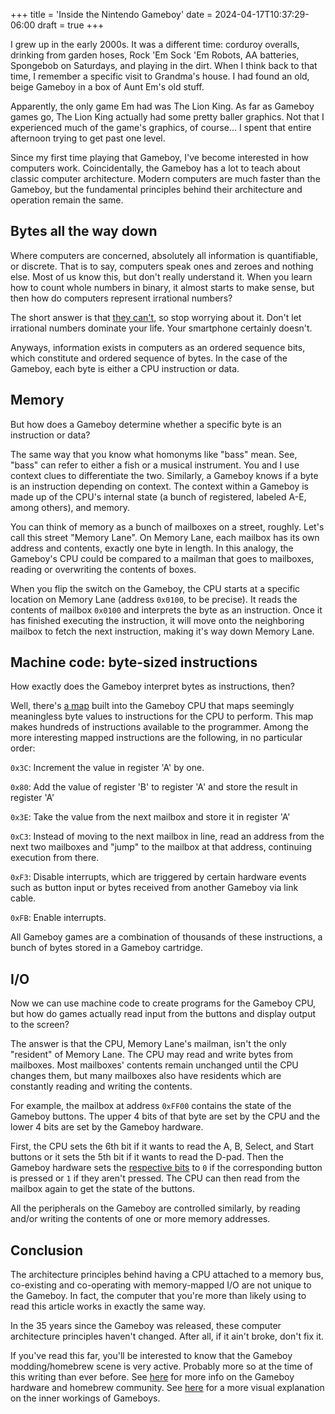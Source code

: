 +++
title = 'Inside the Nintendo Gameboy'
date = 2024-04-17T10:37:29-06:00
draft = true
+++

I grew up in the early 2000s. It was a different time: corduroy overalls,
drinking from garden hoses, Rock 'Em Sock 'Em Robots, AA batteries, Spongebob on
Saturdays, and playing in the dirt. When I think back to that time, I remember a
specific visit to Grandma's house. I had found an old, beige Gameboy in a box of
Aunt Em's old stuff.

Apparently, the only game Em had was The Lion King. As far as Gameboy games go,
The Lion King actually had some pretty baller graphics. Not that I experienced
much of the game's graphics, of course... I spent that entire afternoon trying
to get past one level.

Since my first time playing that Gameboy, I've become interested in how
computers work. Coincidentally, the Gameboy has a lot to teach about classic
computer architecture. Modern computers are much faster than the Gameboy, but
the fundamental principles behind their architecture and operation remain the
same.

## Bytes all the way down

Where computers are concerned, absolutely all information is quantifiable, or
discrete. That is to say, computers speak ones and zeroes and nothing else. Most
of us know this, but don't really understand it. When you learn how to count
whole numbers in binary, it almost starts to make sense, but then how do
computers represent irrational numbers?

The short answer is that [they
can't](https://stackoverflow.com/questions/588004/is-floating-point-math-broken),
so stop worrying about it. Don't let irrational numbers dominate your life. Your
smartphone certainly doesn't.

Anyways, information exists in computers as an ordered sequence bits, which
constitute and ordered sequence of bytes. In the case of the Gameboy, each byte
is either a CPU instruction or data.

## Memory

But how does a Gameboy determine whether a specific byte is an instruction or
data?

The same way that you know what homonyms like "bass" mean. See, "bass" can refer
to either a fish or a musical instrument. You and I use context clues to
differentiate the two. Similarly, a Gameboy knows if a byte is an instruction
depending on context. The context within a Gameboy is made up of the CPU's
internal state (a bunch of registered, labeled A-E, among others), and memory.

You can think of memory as a bunch of mailboxes on a street, roughly. Let's call
this street "Memory Lane". On Memory Lane, each mailbox has its own address and
contents, exactly one byte in length. In this analogy, the Gameboy's CPU could
be compared to a mailman that goes to mailboxes, reading or overwriting the
contents of boxes.

When you flip the switch on the Gameboy, the CPU starts at a specific location
on Memory Lane (address `0x0100`, to be precise). It reads the contents of
mailbox `0x0100` and interprets the byte as an instruction. Once it has finished
executing the instruction, it will move onto the neighboring mailbox to fetch
the next instruction, making it's way down Memory Lane.

## Machine code: byte-sized instructions

How exactly does the Gameboy interpret bytes as instructions, then?

Well, there's [a map](https://gbdev.io/gb-opcodes/optables/) built into the
Gameboy CPU that maps seemingly meaningless byte values to instructions for the
CPU to perform. This map makes hundreds of instructions available to the
programmer. Among the more interesting mapped instructions are the following, in
no particular order:

`0x3C`: Increment the value in register 'A' by one.

`0x80`: Add the value of register 'B' to register 'A' and store the result in
register 'A'

`0x3E`: Take the value from the next mailbox and store it in register 'A'

`0xC3`: Instead of moving to the next mailbox in line, read an address from the
next two mailboxes and "jump" to the mailbox at that address, continuing
execution from there.

`0xF3`: Disable interrupts, which are triggered by certain hardware events such
as button input or bytes received from another Gameboy via link cable.

`0xFB`: Enable interrupts.

All Gameboy games are a combination of thousands of these instructions, a bunch
of bytes stored in a Gameboy cartridge.

## I/O

Now we can use machine code to create programs for the Gameboy CPU, but how do
games actually read input from the buttons and display output to the screen?

The answer is that the CPU, Memory Lane's mailman, isn't the only "resident" of
Memory Lane. The CPU may read and write bytes from mailboxes. Most mailboxes'
contents remain unchanged until the CPU changes them, but many mailboxes also
have residents which are constantly reading and writing the contents.

For example, the mailbox at address `0xFF00` contains the state of the Gameboy
buttons. The upper 4 bits of that byte are set by the CPU and the lower 4 bits
are set by the Gameboy hardware.

First, the CPU sets the 6th bit if it wants to read the A, B, Select, and Start
buttons or it sets the 5th bit if it wants to read the D-pad. Then the Gameboy
hardware sets the [respective bits](https://gbdev.io/pandocs/Joypad_Input.html)
to `0` if the corresponding button is pressed or `1` if they aren't pressed. The
CPU can then read from the mailbox again to get the state of the buttons.

All the peripherals on the Gameboy are controlled similarly, by reading and/or
writing the contents of one or more memory addresses.

## Conclusion

The architecture principles behind having a CPU attached to a memory bus,
co-existing and co-operating with memory-mapped I/O are not unique to the
Gameboy. In fact, the computer that you're more than likely using to read this
article works in exactly the same way.

In the 35 years since the Gameboy was released, these computer architecture
principles haven't changed. After all, if it ain't broke, don't fix it.

If you've read this far, you'll be interested to know that the Gameboy
modding/homebrew scene is very active. Probably more so at the time of this
writing than ever before. See [here](https://gbdev.io/) for more info on the
Gameboy hardware and homebrew community. See
[here](https://www.youtube.com/playlist?list=PLu3xpmdUP-GRDp8tknpXC_Y4RUQtMMqEu)
for a more visual explanation on the inner workings of Gameboys.
